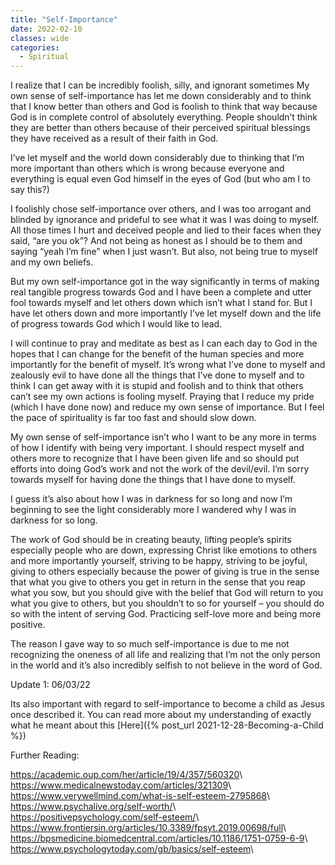```yaml
---
title: "Self-Importance"
date: 2022-02-10
classes: wide
categories:
  - Spiritual 
---
```


I realize that I can be incredibly foolish, silly, and ignorant sometimes My own sense of self-importance has let me down considerably and to think that I know better than others and God is foolish to think that way because God is in complete control of absolutely everything. People shouldn’t think they are better than others because of their perceived spiritual blessings they have received as a result of their faith in God. 

I’ve let myself and the world down considerably due to thinking that I’m more important than others which is wrong because everyone and everything is equal even God himself in the eyes of God (but who am I to say this?)

I foolishly chose self-importance over others, and I was too arrogant and blinded by ignorance and prideful to see what it was I was doing to myself. All those times I hurt and deceived people and lied to their faces when they said, “are you ok”? And not being as honest as I should be to them and saying “yeah I’m fine” when I just wasn’t. But also, not being true to myself and my own beliefs.

But my own self-importance got in the way significantly in terms of making real tangible progress towards God and I have been a complete and utter fool towards myself and let others down which isn’t what I stand for. But I have let others down and more importantly I’ve let myself down and the life of progress towards God which I would like to lead.

I will continue to pray and meditate as best as I can each day to God in the hopes that I can change for the benefit of the human species and more importantly for the benefit of myself. It’s wrong what I’ve done to myself and zealously evil to have done all the things that I’ve done to myself and to think I can get away with it is stupid and foolish and to think that others can’t see my own actions is fooling myself. Praying that I reduce my pride (which I have done now) and reduce my own sense of importance. But I feel the pace of spirituality is far too fast and should slow down. 

My own sense of self-importance isn’t who I want to be any more in terms of how I identify with being very important. I should respect myself and others more to recognize that I have been given life and so should put efforts into doing God’s work and not the work of the devil/evil. I’m sorry towards myself for having done the things that I have done to myself.

I guess it’s also about how I was in darkness for so long and now I’m beginning to see the light considerably more I wandered why I was in darkness for so long. 

The work of God should be in creating beauty, lifting people’s spirits especially people who are down, expressing Christ like emotions to others and more importantly yourself, striving to be happy, striving to be joyful, giving to others especially because the power of giving is true in the sense that what you give to others you get in return in the sense that you reap what you sow, but you should give with the belief that God will return to you what you give to others, but you shouldn’t to so for yourself – you should do so with the intent of serving God. Practicing self-love more and being more positive.

The reason I gave way to so much self-importance is due to me not recognizing the oneness of all life and realizing that I’m not the only person in the world and it’s also incredibly selfish to not believe in the word of God.

Update 1: 06/03/22

Its also important with regard to self-importance to become a child as Jesus once described it. You can read more about my understanding of exactly what he meant about this [Here]({% post_url 2021-12-28-Becoming-a-Child %})

Further Reading:

<https://academic.oup.com/her/article/19/4/357/560320>\\
<https://www.medicalnewstoday.com/articles/321309>\\
<https://www.verywellmind.com/what-is-self-esteem-2795868>\\
<https://www.psychalive.org/self-worth/>\\
<https://positivepsychology.com/self-esteem/>\\
<https://www.frontiersin.org/articles/10.3389/fpsyt.2019.00698/full>\\
<https://bpsmedicine.biomedcentral.com/articles/10.1186/1751-0759-6-9>\\
<https://www.psychologytoday.com/gb/basics/self-esteem>\\
